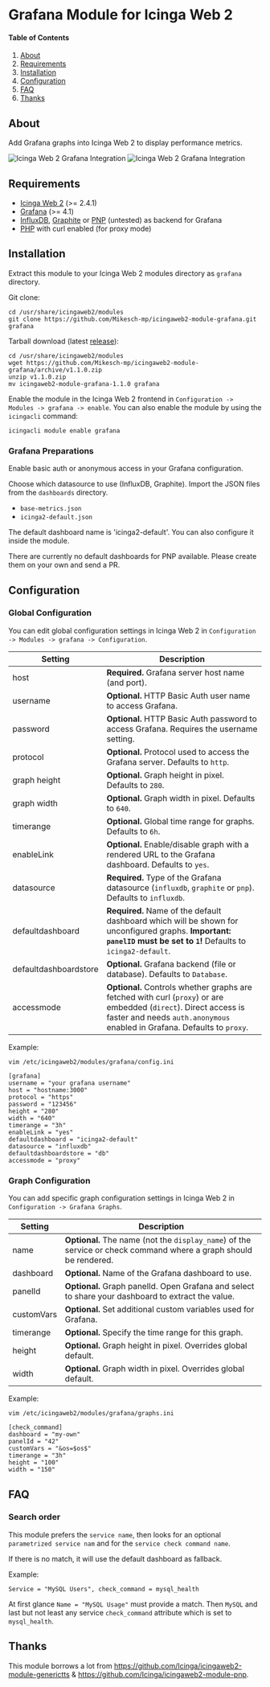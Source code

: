 # Grafana Module for Icinga Web 2

#### Table of Contents

1. [About](#about)
2. [Requirements](#requirements)
3. [Installation](#installation)
4. [Configuration](#configuration)
5. [FAQ](#faq)
6. [Thanks](#thanks)


## About

Add Grafana graphs into Icinga Web 2 to display performance metrics.

![Icinga Web 2 Grafana Integration](https://github.com/Mikesch-mp/icingaweb2-module-grafana/raw/master/doc/images/icingaweb2_grafana_screenshot_01.png "Grafana")
![Icinga Web 2 Grafana Integration](https://github.com/Mikesch-mp/icingaweb2-module-grafana/raw/master/doc/images/icingaweb2_grafana_screenshot_02.png "Grafana")

## Requirements

* [Icinga Web 2](https://www.icinga.com/products/icinga-web-2/) (>= 2.4.1)
* [Grafana](https://grafana.com/) (>= 4.1)
* [InfluxDB](https://docs.influxdata.com/influxdb/), [Graphite](https://graphiteapp.org) or [PNP](https://docs.pnp4nagios.org/) (untested) as backend for Grafana
* [PHP](https://www.php.net) with curl enabled (for proxy mode)

## Installation

Extract this module to your Icinga Web 2 modules directory as `grafana` directory.

Git clone:

```
cd /usr/share/icingaweb2/modules
git clone https://github.com/Mikesch-mp/icingaweb2-module-grafana.git grafana
```

Tarball download (latest [release](https://github.com/Mikesch-mp/icingaweb2-module-grafana/releases/latest)):

```
cd /usr/share/icingaweb2/modules
wget https://github.com/Mikesch-mp/icingaweb2-module-grafana/archive/v1.1.0.zip
unzip v1.1.0.zip
mv icingaweb2-module-grafana-1.1.0 grafana
```

Enable the module in the Icinga Web 2 frontend in `Configuration -> Modules -> grafana -> enable`.
You can also enable the module by using the `icingacli` command:

```
icingacli module enable grafana
```

### Grafana Preparations

Enable basic auth or anonymous access in your Grafana configuration.

Choose which datasource to use (InfluxDB, Graphite). Import the JSON files from the `dashboards`
directory.

* `base-metrics.json`
* `icinga2-default.json`

The default dashboard name is 'icinga2-default'. You can also configure it inside the module.

There are currently no default dashboards for PNP available. Please create them on your own and send a PR.


## Configuration

### Global Configuration

You can edit global configuration settings in Icinga Web 2 in `Configuration -> Modules -> grafana -> Configuration`.

Setting            | Description
-------------------|-------------------
host               | **Required.** Grafana server host name (and port).
username           | **Optional.** HTTP Basic Auth user name to access Grafana.
password           | **Optional.** HTTP Basic Auth password to access Grafana. Requires the username setting.
protocol           | **Optional.** Protocol used to access the Grafana server. Defaults to `http`.
graph height       | **Optional.** Graph height in pixel. Defaults to `280`.
graph width        | **Optional.** Graph width in pixel. Defaults to `640`.
timerange          | **Optional.** Global time range for graphs. Defaults to `6h`.
enableLink         | **Optional.** Enable/disable graph with a rendered URL to the Grafana dashboard. Defaults to `yes`.
datasource         | **Required.** Type of the Grafana datasource (`influxdb`, `graphite` or `pnp`). Defaults to `influxdb`.
defaultdashboard   | **Required.** Name of the default dashboard which will be shown for unconfigured graphs. **Important: `panelID` must be set to `1`!** Defaults to `icinga2-default`.
defaultdashboardstore | **Optional.** Grafana backend (file or database). Defaults to `Database`.
accessmode         | **Optional.** Controls whether graphs are fetched with curl (`proxy`) or are embedded (`direct`). Direct access is faster and needs `auth.anonymous` enabled in Grafana. Defaults to `proxy`.


Example:
```
vim /etc/icingaweb2/modules/grafana/config.ini

[grafana]
username = "your grafana username"
host = "hostname:3000"
protocol = "https"
password = "123456"
height = "280"
width = "640"
timerange = "3h"
enableLink = "yes"
defaultdashboard = "icinga2-default"
datasource = "influxdb"
defaultdashboardstore = "db"
accessmode = "proxy"
```

### Graph Configuration

You can add specific graph configuration settings in Icinga Web 2 in `Configuration -> Grafana Graphs`.

Setting            | Description
-------------------|-------------------
name               | **Optional.** The name (not the `display_name`) of the service or check command where a graph should be rendered.
dashboard          | **Optional.** Name of the Grafana dashboard to use.
panelId            | **Optional.** Graph panelId. Open Grafana and select to share your dashboard to extract the value.
customVars         | **Optional.** Set additional custom variables used for Grafana.
timerange          | **Optional.** Specify the time range for this graph.
height             | **Optional.** Graph height in pixel. Overrides global default.
width              | **Optional.** Graph width in pixel. Overrides global default.

Example:
```
vim /etc/icingaweb2/modules/grafana/graphs.ini

[check_command]
dashboard = "my-own"
panelId = "42"
customVars = "&os=$os$"
timerange = "3h"
height = "100"
width = "150"

```


## FAQ

### Search order

This module prefers the `service name`, then looks for an optional `parametrized service nam` and for the `service check command name`.

If there is no match, it will use the default dashboard as fallback.

Example:

```
Service = "MySQL Users", check_command = mysql_health
```
At first glance `Name = "MySQL Usage"` must provide a match. Then `MySQL` and last but not least any service
`check_command` attribute which is set to `mysql_health`.

## Thanks

This module borrows a lot from https://github.com/Icinga/icingaweb2-module-generictts & https://github.com/Icinga/icingaweb2-module-pnp.
